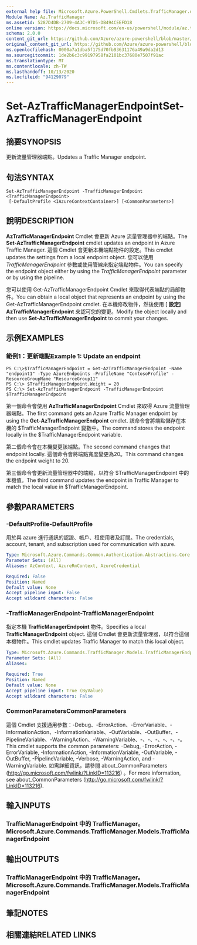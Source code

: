 ```yaml
---
external help file: Microsoft.Azure.PowerShell.Cmdlets.TrafficManager.dll-Help.xml
Module Name: Az.TrafficManager
ms.assetid: 5287D4DB-2709-4A3C-97D5-DB494CEEFD18
online version: https://docs.microsoft.com/en-us/powershell/module/az.trafficmanager/set-aztrafficmanagerendpoint
schema: 2.0.0
content_git_url: https://github.com/Azure/azure-powershell/blob/master/src/TrafficManager/TrafficManager/help/Set-AzTrafficManagerEndpoint.md
original_content_git_url: https://github.com/Azure/azure-powershell/blob/master/src/TrafficManager/TrafficManager/help/Set-AzTrafficManagerEndpoint.md
ms.openlocfilehash: 0000a7a1dba5f175d70fb93631176a49a9da2d13
ms.sourcegitcommit: 1de2b6c3c99197958fa2101bc37680e7507f91ac
ms.translationtype: MT
ms.contentlocale: zh-TW
ms.lasthandoff: 10/13/2020
ms.locfileid: "94129079"
---
```

# <span data-ttu-id="ff840-101">Set-AzTrafficManagerEndpoint</span><span class="sxs-lookup"><span data-stu-id="ff840-101">Set-AzTrafficManagerEndpoint</span></span>

## <span data-ttu-id="ff840-102">摘要</span><span class="sxs-lookup"><span data-stu-id="ff840-102">SYNOPSIS</span></span>
<span data-ttu-id="ff840-103">更新流量管理器端點。</span><span class="sxs-lookup"><span data-stu-id="ff840-103">Updates a Traffic Manager endpoint.</span></span>

## <span data-ttu-id="ff840-104">句法</span><span class="sxs-lookup"><span data-stu-id="ff840-104">SYNTAX</span></span>

```
Set-AzTrafficManagerEndpoint -TrafficManagerEndpoint <TrafficManagerEndpoint>
 [-DefaultProfile <IAzureContextContainer>] [<CommonParameters>]
```

## <span data-ttu-id="ff840-105">說明</span><span class="sxs-lookup"><span data-stu-id="ff840-105">DESCRIPTION</span></span>
<span data-ttu-id="ff840-106">**AzTrafficManagerEndpoint** Cmdlet 會更新 Azure 流量管理器中的端點。</span><span class="sxs-lookup"><span data-stu-id="ff840-106">The **Set-AzTrafficManagerEndpoint** cmdlet updates an endpoint in Azure Traffic Manager.</span></span>
<span data-ttu-id="ff840-107">這個 Cmdlet 會更新本機端點物件的設定。</span><span class="sxs-lookup"><span data-stu-id="ff840-107">This cmdlet updates the settings from a local endpoint object.</span></span>
<span data-ttu-id="ff840-108">您可以使用 *TrafficManagerEndpoint* 參數或使用管線來指定端點物件。</span><span class="sxs-lookup"><span data-stu-id="ff840-108">You can specify the endpoint object either by using the *TrafficManagerEndpoint* parameter or by using the pipeline.</span></span>

<span data-ttu-id="ff840-109">您可以使用 Get-AzTrafficManagerEndpoint Cmdlet 來取得代表端點的局部物件。</span><span class="sxs-lookup"><span data-stu-id="ff840-109">You can obtain a local object that represents an endpoint by using the Get-AzTrafficManagerEndpoint cmdlet.</span></span>
<span data-ttu-id="ff840-110">在本機修改物件，然後使用 [ **設定] AzTrafficManagerEndpoint** 來認可您的變更。</span><span class="sxs-lookup"><span data-stu-id="ff840-110">Modify the object locally and then use **Set-AzTrafficManagerEndpoint** to commit your changes.</span></span>

## <span data-ttu-id="ff840-111">示例</span><span class="sxs-lookup"><span data-stu-id="ff840-111">EXAMPLES</span></span>

### <span data-ttu-id="ff840-112">範例1：更新端點</span><span class="sxs-lookup"><span data-stu-id="ff840-112">Example 1: Update an endpoint</span></span>
```
PS C:\>$TrafficManagerEndpoint = Get-AzTrafficManagerEndpoint -Name "endpoint1" -Type AzureEndpoints -ProfileName "ContosoProfile" -ResourceGroupName "ResourceGroup11"
PS C:\> $TrafficManagerEndpoint.Weight = 20
PS C:\> Set-AzTrafficManagerEndpoint -TrafficManagerEndpoint $TrafficManagerEndpoint
```

<span data-ttu-id="ff840-113">第一個命令會使用 **AzTrafficManagerEndpoint** Cmdlet 來取得 Azure 流量管理器端點。</span><span class="sxs-lookup"><span data-stu-id="ff840-113">The first command gets an Azure Traffic Manager endpoint by using the **Get-AzTrafficManagerEndpoint** cmdlet.</span></span>
<span data-ttu-id="ff840-114">該命令會將端點儲存在本機的 $TrafficManagerEndpoint 變數中。</span><span class="sxs-lookup"><span data-stu-id="ff840-114">The command stores the endpoint locally in the $TrafficManagerEndpoint variable.</span></span>

<span data-ttu-id="ff840-115">第二個命令會在本機變更該端點。</span><span class="sxs-lookup"><span data-stu-id="ff840-115">The second command changes that endpoint locally.</span></span>
<span data-ttu-id="ff840-116">這個命令會將端點寬度變更為20。</span><span class="sxs-lookup"><span data-stu-id="ff840-116">This command changes the endpoint weight to 20.</span></span>

<span data-ttu-id="ff840-117">第三個命令會更新流量管理器中的端點，以符合 $TrafficManagerEndpoint 中的本機值。</span><span class="sxs-lookup"><span data-stu-id="ff840-117">The third command updates the endpoint in Traffic Manager to match the local value in $TrafficManagerEndpoint.</span></span>

## <span data-ttu-id="ff840-118">參數</span><span class="sxs-lookup"><span data-stu-id="ff840-118">PARAMETERS</span></span>

### <span data-ttu-id="ff840-119">-DefaultProfile</span><span class="sxs-lookup"><span data-stu-id="ff840-119">-DefaultProfile</span></span>
<span data-ttu-id="ff840-120">用於與 azure 進行通訊的認證、帳戶、租使用者及訂閱。</span><span class="sxs-lookup"><span data-stu-id="ff840-120">The credentials, account, tenant, and subscription used for communication with azure.</span></span>

```yaml
Type: Microsoft.Azure.Commands.Common.Authentication.Abstractions.Core.IAzureContextContainer
Parameter Sets: (All)
Aliases: AzContext, AzureRmContext, AzureCredential

Required: False
Position: Named
Default value: None
Accept pipeline input: False
Accept wildcard characters: False
```

### <span data-ttu-id="ff840-121">-TrafficManagerEndpoint</span><span class="sxs-lookup"><span data-stu-id="ff840-121">-TrafficManagerEndpoint</span></span>
<span data-ttu-id="ff840-122">指定本機 **TrafficManagerEndpoint** 物件。</span><span class="sxs-lookup"><span data-stu-id="ff840-122">Specifies a local **TrafficManagerEndpoint** object.</span></span>
<span data-ttu-id="ff840-123">這個 Cmdlet 會更新流量管理器，以符合這個本機物件。</span><span class="sxs-lookup"><span data-stu-id="ff840-123">This cmdlet updates Traffic Manager to match this local object.</span></span>

```yaml
Type: Microsoft.Azure.Commands.TrafficManager.Models.TrafficManagerEndpoint
Parameter Sets: (All)
Aliases:

Required: True
Position: Named
Default value: None
Accept pipeline input: True (ByValue)
Accept wildcard characters: False
```

### <span data-ttu-id="ff840-124">CommonParameters</span><span class="sxs-lookup"><span data-stu-id="ff840-124">CommonParameters</span></span>
<span data-ttu-id="ff840-125">這個 Cmdlet 支援通用參數：-Debug、-ErrorAction、-ErrorVariable、-InformationAction、-InformationVariable、-OutVariable、-OutBuffer、-PipelineVariable、-WarningAction、-WarningVariable、-、-、-、-、-、-。</span><span class="sxs-lookup"><span data-stu-id="ff840-125">This cmdlet supports the common parameters: -Debug, -ErrorAction, -ErrorVariable, -InformationAction, -InformationVariable, -OutVariable, -OutBuffer, -PipelineVariable, -Verbose, -WarningAction, and -WarningVariable.</span></span> <span data-ttu-id="ff840-126">如需詳細資訊，請參閱 about_CommonParameters (http://go.microsoft.com/fwlink/?LinkID=113216) 。</span><span class="sxs-lookup"><span data-stu-id="ff840-126">For more information, see about_CommonParameters (http://go.microsoft.com/fwlink/?LinkID=113216).</span></span>

## <span data-ttu-id="ff840-127">輸入</span><span class="sxs-lookup"><span data-stu-id="ff840-127">INPUTS</span></span>

### <span data-ttu-id="ff840-128">TrafficManagerEndpoint 中的 TrafficManager。</span><span class="sxs-lookup"><span data-stu-id="ff840-128">Microsoft.Azure.Commands.TrafficManager.Models.TrafficManagerEndpoint</span></span>

## <span data-ttu-id="ff840-129">輸出</span><span class="sxs-lookup"><span data-stu-id="ff840-129">OUTPUTS</span></span>

### <span data-ttu-id="ff840-130">TrafficManagerEndpoint 中的 TrafficManager。</span><span class="sxs-lookup"><span data-stu-id="ff840-130">Microsoft.Azure.Commands.TrafficManager.Models.TrafficManagerEndpoint</span></span>

## <span data-ttu-id="ff840-131">筆記</span><span class="sxs-lookup"><span data-stu-id="ff840-131">NOTES</span></span>

## <span data-ttu-id="ff840-132">相關連結</span><span class="sxs-lookup"><span data-stu-id="ff840-132">RELATED LINKS</span></span>
